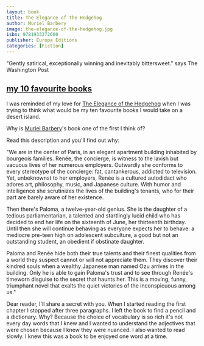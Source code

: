 ```yaml
---
layout: book
title: The Elegance of the Hedgehog
author: Muriel Barbery
image: the-elegance-of-the-hedgehog.jpg
isbn: 9781933372600
publisher: Europa Editions
categories: [Fiction]
---
```

"Gently satirical, exceptionally winning and inevitably bittersweet." says The Washington Post

## [my 10 favourite books](http://www.nytimes.com/2016/04/29/t-magazine/my-10-favorite-booksalan-cumming.html?_r=0)

I was reminded of my love for [The Elegance of the Hedgehog](https://www.chapters.indigo.ca/en-ca/books/the-elegance-of-the-hedgehog/9781933372600-item.html) when I was trying to think what would be my ten favourite books I would take on a desert island.

Why is [Muriel Barbery](http://www.europaeditions.com/author/48/muriel-barbery)'s book one of the first I think of?

Read this description and you'll find out why:

"We are in the center of Paris, in an elegant apartment building inhabited by bourgeois families. Renée, the concierge, is witness to the lavish but vacuous lives of her numerous employers. Outwardly she conforms to every stereotype of the concierge: fat, cantankerous, addicted to television. Yet, unbeknownst to her employers, Renée is a cultured autodidact who adores art, philosophy, music, and Japanese culture. With humor and intelligence she scrutinizes the lives of the building's tenants, who for their part are barely aware of her existence.

Then there's Paloma, a twelve-year-old genius. She is the daughter of a tedious parliamentarian, a talented and startlingly lucid child who has decided to end her life on the sixteenth of June, her thirteenth birthday. Until then she will continue behaving as everyone expects her to behave: a mediocre pre-teen high on adolescent subculture, a good but not an outstanding student, an obedient if obstinate daughter.

Paloma and Renée hide both their true talents and their finest qualities from a world they suspect cannot or will not appreciate them. They discover their kindred souls when a wealthy Japanese man named Ozu arrives in the building. Only he is able to gain Paloma's trust and to see through Renée's timeworn disguise to the secret that haunts her. This is a moving, funny, triumphant novel that exalts the quiet victories of the inconspicuous among us."

Dear reader, I'll share a secret with you.  When I started reading the first chapter I stopped after three paragraphs. I left the book to find a pencil and a dictionary. Why? Because the choice of vocabulary is so rich it's not every day words that I knew and I wanted to understand the adjectives that were chosen because I knew they were nuanced. I also wanted to read slowly. I knew this was a book to be enjoyed one word at a time.
